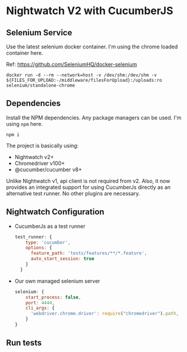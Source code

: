 # Nightwatch V2 with CucumberJS
## Selenium Service
Use the latest selenium docker container. I'm using the chrome loaded container here.

Ref: https://github.com/SeleniumHQ/docker-selenium

```shell
docker run -d --rm --network=host -v /dev/shm:/dev/shm -v ${FILES_FOR_UPLOAD:-/middleware/filesForUpload}:/uploads:ro selenium/standalone-chrome
```

## Dependencies
Install the NPM dependencies. Any package managers can be used. I'm using `npm` here.

```shell
npm i
```
The project is basically using:
- Nightwatch v2+
- Chromedriver v100+
- @cucumber/cucumber v8+

Unlike Nightwatch v1, api client is not required from v2. Also, it now provides an integrated support for using CucumberJs directly as an alternative test runner. No other plugins are necessary. 

## Nightwatch Configuration
- CucumberJs as a test runner
    ```js
    test_runner: {
        type: 'cucumber',
        options: {
          feature_path: 'tests/features/**/*.feature',
          auto_start_session: true
        }
      }
    ```
- Our own managed selenium server
    ```js
    selenium: {
        start_process: false,
        port: 4444,
        cli_args: {
          'webdriver.chrome.driver': require("chromedriver").path,
        }
    }
    ```
## Run tests
